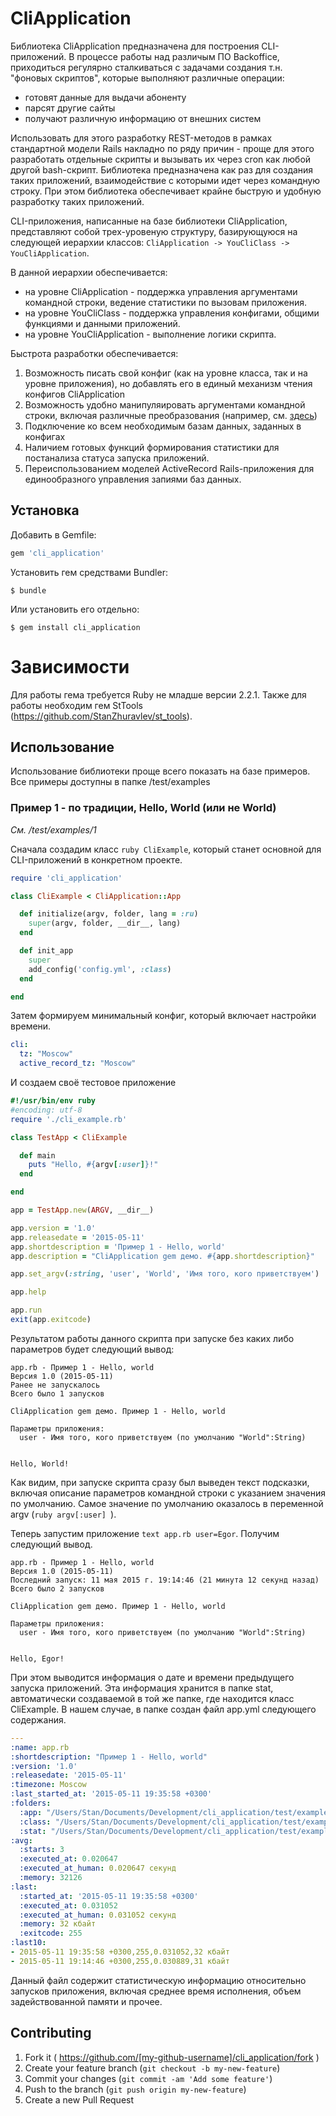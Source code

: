# CliApplication

Библиотека CliApplication предназначена для построения CLI-приложений. В процессе работы над различым ПО Backoffice,
приходиться регулярно сталкиваться с задачами создания т.н. "фоновых скриптов", которые выполняют различные операции:

- готовят данные для выдачи абоненту
- парсят другие сайты
- получают различную информацию от внешних систем

Использовать для этого разработку REST-методов в рамках стандартной модели Rails накладно по ряду причин - проще для
этого разработать отдельные скрипты и вызывать их через cron как любой другой bash-скрипт. Библиотека предназначена как раз
для создания таких приложений, взаимодействие с которыми идет через командную строку. При этом библиотека обеспечивает
крайне быструю и удобную разработку таких приложений.

CLI-приложения, написанные на базе библиотеки CliApplication, представляют собой трех-уровеную структуру, базирующуюся
на следующей иерархии классов: `CliApplication -> YouCliClass -> YouCliApplication`.

В данной иерархии обеспечивается:

- на уровне CliApplication - поддержка управления аргументами командной строки, ведение статистики по вызовам приложения.
- на уровне YouCliClass - поддержка управления конфигами, общими функциями и данными приложений.
- на уровне YouCliApplication - выполнение логики скрипта.

Быстрота разработки обеспечивается:

1. Возможность писать свой конфиг (как на уровне класса, так и на уровне приложения), но добавлять его в единый механизм чтения конфигов CliApplication
2. Возможность удобно манипуляировать аргументами командной строки, включая различные преобразования (например, см. [здесь](http://www.rubydoc.info/gems/st_tools/0.3.5/StTools/Module/String#to_range-instance_method))
3. Подключение ко всем необходимым базам данных, заданных в конфигах
4. Наличием готовых функций формирования статистики для постанализа статуса запуска приложений.
4. Переиспользованием моделей ActiveRecord Rails-приложения для единообразного управления запиями баз данных.

## Установка

Добавить в Gemfile:

```ruby
gem 'cli_application'
```

Установить гем cредствами Bundler:

    $ bundle

Или установить его отдельно:

    $ gem install cli_application

# Зависимости

Для работы гема требуется Ruby не младше версии 2.2.1. Также для работы необходим гем StTools (https://github.com/StanZhuravlev/st_tools).

## Использование

Использование библиотеки проще всего показать на базе примеров. Все примеры доступны в папке /test/examples

### Пример 1 - по традиции, Hello, World (или не World)

_См. /test/examples/1_

Сначала создадим класс ```ruby CliExample```, который станет основной для CLI-приложений в конкретном проекте.

```ruby
require 'cli_application'

class CliExample < CliApplication::App

  def initialize(argv, folder, lang = :ru)
    super(argv, folder, __dir__, lang)
  end

  def init_app
    super
    add_config('config.yml', :class)
  end

end
```

Затем формируем минимальный конфиг, который включает настройки времени.

```yaml
cli:
  tz: "Moscow"
  active_record_tz: "Moscow"
```

И создаем своё тестовое приложение

```ruby
#!/usr/bin/env ruby
#encoding: utf-8
require './cli_example.rb'

class TestApp < CliExample

  def main
    puts "Hello, #{argv[:user]}!"
  end

end

app = TestApp.new(ARGV, __dir__)

app.version = '1.0'
app.releasedate = '2015-05-11'
app.shortdescription = 'Пример 1 - Hello, world'
app.description = "CliApplication gem демо. #{app.shortdescription}"

app.set_argv(:string, 'user', 'World', 'Имя того, кого приветствуем')

app.help

app.run
exit(app.exitcode)
```

Результатом работы данного скрипта при запуске без каких либо параметров будет следующий вывод:

```text
app.rb - Пример 1 - Hello, world
Версия 1.0 (2015-05-11)
Ранее не запускалось
Всего было 1 запусков

CliApplication gem демо. Пример 1 - Hello, world

Параметры приложения:
  user - Имя того, кого приветствуем (по умолчанию "World":String)


Hello, World!
```

Как видим, при запуске скрипта сразу был выведен текст подсказки, включая описание параметров командной строки
с указанием значения по умолчанию. Самое значение по умолчанию оказалось в переменной argv (```ruby argv[:user] ```).

Теперь запустим приложение ```text app.rb user=Egor```. Получим следующий вывод.

```text
app.rb - Пример 1 - Hello, world
Версия 1.0 (2015-05-11)
Последний запуск: 11 мая 2015 г. 19:14:46 (21 минута 12 секунд назад)
Всего было 2 запусков

CliApplication gem демо. Пример 1 - Hello, world

Параметры приложения:
  user - Имя того, кого приветствуем (по умолчанию "World":String)


Hello, Egor!
```

При этом выводится информация о дате и времени предыдущего запуска приложений. Эта информация хранится в папке stat,
автоматически создаваемой в той же папке, где находится класс CliExample. В нашем случае, в папке создан файл app.yml
следующего содержания.

```yaml
---
:name: app.rb
:shortdescription: "Пример 1 - Hello, world"
:version: '1.0'
:releasedate: '2015-05-11'
:timezone: Moscow
:last_started_at: '2015-05-11 19:35:58 +0300'
:folders:
  :app: "/Users/Stan/Documents/Development/cli_application/test/examples/1"
  :class: "/Users/Stan/Documents/Development/cli_application/test/examples/1"
  :stat: "/Users/Stan/Documents/Development/cli_application/test/examples/1/stat"
:avg:
  :starts: 3
  :executed_at: 0.020647
  :executed_at_human: 0.020647 секунд
  :memory: 32126
:last:
  :started_at: '2015-05-11 19:35:58 +0300'
  :executed_at: 0.031052
  :executed_at_human: 0.031052 секунд
  :memory: 32 кбайт
  :exitcode: 255
:last10:
- 2015-05-11 19:35:58 +0300,255,0.031052,32 кбайт
- 2015-05-11 19:14:46 +0300,255,0.030889,31 кбайт
```

Данный файл содержит статистическую информацию относительно запусков приложения, включая среднее время исполнения,
объем задействованной памяти и прочее.


## Contributing

1. Fork it ( https://github.com/[my-github-username]/cli_application/fork )
2. Create your feature branch (`git checkout -b my-new-feature`)
3. Commit your changes (`git commit -am 'Add some feature'`)
4. Push to the branch (`git push origin my-new-feature`)
5. Create a new Pull Request
